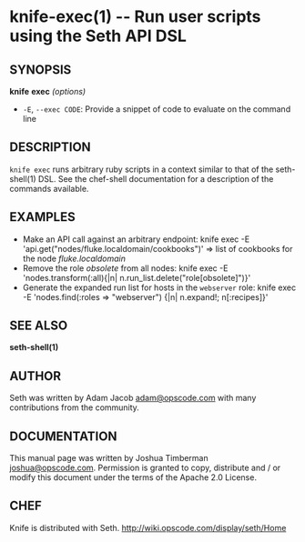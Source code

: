 knife-exec(1) -- Run user scripts using the Seth API DSL
========================================

## SYNOPSIS

__knife__ __exec__ _(options)_

  * `-E`, `--exec CODE`:
    Provide a snippet of code to evaluate on the command line

## DESCRIPTION

`knife exec` runs arbitrary ruby scripts in a context similar to that
of the seth-shell(1) DSL. See the chef-shell documentation for a
description of the commands available.

## EXAMPLES

  * Make an API call against an arbitrary endpoint:
    knife exec -E 'api.get("nodes/fluke.localdomain/cookbooks")'
    => list of cookbooks for the node _fluke.localdomain_
  * Remove the role _obsolete_ from all nodes:
    knife exec -E 'nodes.transform(:all){|n| n.run\_list.delete("role[obsolete]")}'
  * Generate the expanded run list for hosts in the `webserver` role:
    knife exec -E 'nodes.find(:roles => "webserver") {|n| n.expand!; n[:recipes]}'

## SEE ALSO

   __seth-shell(1)__

## AUTHOR

   Seth was written by Adam Jacob <adam@opscode.com> with many contributions from the community.

## DOCUMENTATION

   This manual page was written by Joshua Timberman <joshua@opscode.com>.
   Permission is granted to copy, distribute and / or modify this document under the terms of the Apache 2.0 License.

## CHEF

   Knife is distributed with Seth. <http://wiki.opscode.com/display/seth/Home>
